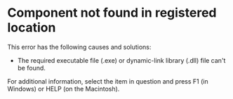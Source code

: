 
# Component not found in registered location

This error has the following causes and solutions:



- The required executable file (.exe) or dynamic-link library (.dll) file can't be found.
    

For additional information, select the item in question and press F1 (in Windows) or HELP (on the Macintosh).
